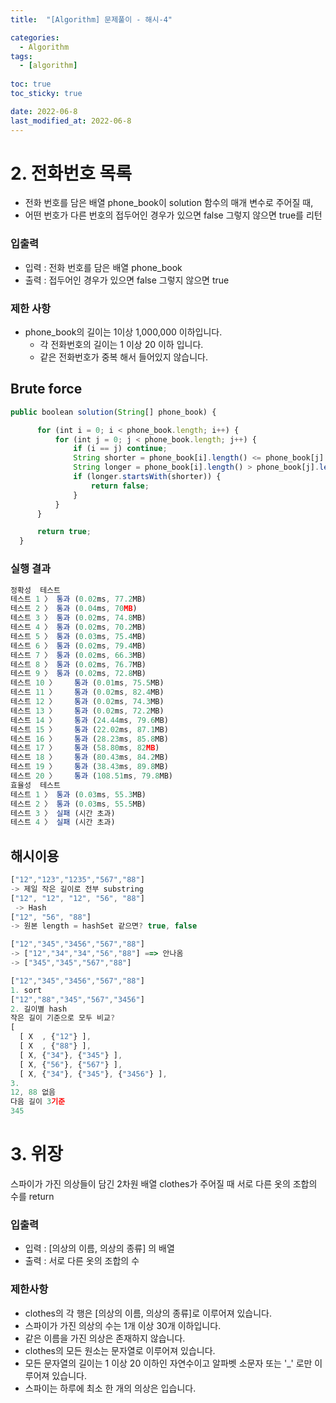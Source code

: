 ```yaml
---
title:  "[Algorithm] 문제풀이 - 해시-4"

categories:
  - Algorithm
tags:
  - [algorithm]
  
toc: true
toc_sticky: true

date: 2022-06-8
last_modified_at: 2022-06-8
---
```


# 2. 전화번호 목록

- 전화 번호를 담은 배열 phone_book이 solution 함수의 매개 변수로 주어질 때,
- 어떤 번호가 다른 번호의 접두어인 경우가 있으면 false 그렇지 않으면 true를 리턴

### 입출력

- 입력 : 전화 번호를 담은 배열 phone_book
- 출력 : 접두어인 경우가 있으면 false 그렇지 않으면 true

### 제한 사항

- phone_book의 길이는 1이상 1,000,000 이하입니다.
    - 각 전화번호의 길이는 1 이상 20 이하 입니다.
    - 같은 전화번호가 중복 해서 들어있지 않습니다.
    

## Brute force

```jsx
public boolean solution(String[] phone_book) {

      for (int i = 0; i < phone_book.length; i++) {
          for (int j = 0; j < phone_book.length; j++) {
              if (i == j) continue;
              String shorter = phone_book[i].length() <= phone_book[j].length() ? phone_book[i] : phone_book[j];
              String longer = phone_book[i].length() > phone_book[j].length() ? phone_book[i] : phone_book[j];
              if (longer.startsWith(shorter)) {
                  return false;
              }
          }
      }

      return true;
  }
```

### 실행 결과

```jsx
정확성  테스트
테스트 1 〉	통과 (0.02ms, 77.2MB)
테스트 2 〉	통과 (0.04ms, 70MB)
테스트 3 〉	통과 (0.02ms, 74.8MB)
테스트 4 〉	통과 (0.02ms, 70.2MB)
테스트 5 〉	통과 (0.03ms, 75.4MB)
테스트 6 〉	통과 (0.02ms, 79.4MB)
테스트 7 〉	통과 (0.02ms, 66.3MB)
테스트 8 〉	통과 (0.02ms, 76.7MB)
테스트 9 〉	통과 (0.02ms, 72.8MB)
테스트 10 〉	통과 (0.01ms, 75.5MB)
테스트 11 〉	통과 (0.02ms, 82.4MB)
테스트 12 〉	통과 (0.02ms, 74.3MB)
테스트 13 〉	통과 (0.02ms, 72.2MB)
테스트 14 〉	통과 (24.44ms, 79.6MB)
테스트 15 〉	통과 (22.02ms, 87.1MB)
테스트 16 〉	통과 (28.23ms, 85.8MB)
테스트 17 〉	통과 (58.80ms, 82MB)
테스트 18 〉	통과 (80.43ms, 84.2MB)
테스트 19 〉	통과 (38.43ms, 89.8MB)
테스트 20 〉	통과 (108.51ms, 79.8MB)
효율성  테스트
테스트 1 〉	통과 (0.03ms, 55.3MB)
테스트 2 〉	통과 (0.03ms, 55.5MB)
테스트 3 〉	실패 (시간 초과)
테스트 4 〉	실패 (시간 초과)
```

## 해시이용

```jsx
["12","123","1235","567","88"]
-> 제일 작은 길이로 전부 substring
["12", "12", "12", "56", "88"]
 -> Hash
["12", "56", "88"]
-> 원본 length = hashSet 같으면? true, false

["12","345","3456","567","88"]
-> ["12","34","34","56","88"] ==> 안나옴
-> ["345","345","567","88"]

["12","345","3456","567","88"]
1. sort
["12","88","345","567","3456"]
2. 길이별 hash
작은 길이 기준으로 모두 비교?
[ 
  [ X  , {"12"} ],
  [ X  , {"88"} ],
  [ X, {"34"}, {"345"} ],
  [ X, {"56"}, {"567"} ],
  [ X, {"34"}, {"345"}, {"3456"} ],
3. 
12, 88 없음
다음 길이 3기준
345 
```

# 3. 위장

스파이가 가진 의상들이 담긴 2차원 배열 clothes가 주어질 때 서로 다른 옷의 조합의 수를 return

### 입출력

- 입력 : [의상의 이름, 의상의 종류] 의 배열
- 출력 : 서로 다른 옷의 조합의 수

### 제한사항

- clothes의 각 행은 [의상의 이름, 의상의 종류]로 이루어져 있습니다.
- 스파이가 가진 의상의 수는 1개 이상 30개 이하입니다.
- 같은 이름을 가진 의상은 존재하지 않습니다.
- clothes의 모든 원소는 문자열로 이루어져 있습니다.
- 모든 문자열의 길이는 1 이상 20 이하인 자연수이고 알파벳 소문자 또는 '_' 로만 이루어져 있습니다.
- 스파이는 하루에 최소 한 개의 의상은 입습니다.
